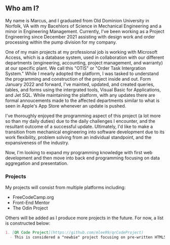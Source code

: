 ## Who am I?

My name is Marcus, and I graduated from Old Dominion University in Norfolk, VA with my Bacehlors of Science in Mechanical Engineering and a minor in Engineering Management. Currently, I've been working as a Project Engineering since December 2021 assisting with design work and order processing within the pump division for my company.

One of my main projects at my professional job is working with Microsoft Access, which is a database system, used in collaboration with our different departments (engineering, accounting, project management, and warranty) at our specific plant. We call this "OTIS" or "Order Task Intergration System." While I mearly adopted the platform, I was tasked to understand the programming and construction of the project inside and out. Form January 2022 and forward, I've mainted, updated, and created queries, tables, and forms using the intergrated tools, Visual Basic for Applications, and Jet SQL. While maintaining the platform, with any updates there are formal annoucements made to the affected departments similar to what is seen in Apple's App Store whenever an update is pushed.

I've thoroughly enjoyed the programming aspect of this project (a lot more so than my daily duties) due to the daily challenges I encounter, and the resultant outcome of a successful update. Ultimately, I'd like to make a transition from mechanical engineering into software development due to its work flexibility, problem solving from an individual standpoint, and the expansiveness of the industry.

Now, I'm looking to expand my programming knowledge with first web development and then move into back end programming focusing on data aggregation and presentation. 

### Projects

My projects will consist from multiple platforms including:
  - FreeCodeCamp.org
  - Front-End Mentor
  - The Odin Project

Others will be added as I produce more projects in the future. For now, a list is constructed below:

```markdown
1. [QR Code Project](https://github.com/mlee99/qrCodeProject)
  - This is considered a "newbie" project focusing on pre-written HTML5 code, but emphasizes HTML construction/organization and also the knowledge of CSS. Sass, a CSS pre-processing langauge, was learned for the use of this project which also introduced variales, functions, and Sass construction. The challenge can be viewed at this website: [Frontend Mentor: QR code componenet](https://www.frontendmentor.io/challenges/qr-code-component-iux_sIO_H)

```
